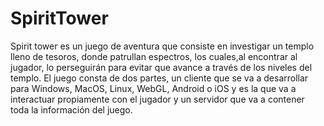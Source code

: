 # SpiritTower
Spirit tower es un juego de aventura que consiste en investigar un templo lleno de tesoros, donde patrullan espectros, los cuales,al encontrar al jugador, lo perseguirán para evitar que avance a través de los niveles del templo. El juego consta de dos partes, un cliente que se va a desarrollar para Windows, MacOS, Linux, WebGL, Android o iOS y es la que va a interactuar propiamente con el jugador y un servidor que va a contener toda la información del juego.
